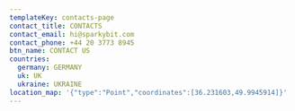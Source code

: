 ```yaml
---
templateKey: contacts-page
contact_title: CONTACTS
contact_email: hi@sparkybit.com
contact_phone: +44 20 3773 8945
btn_name: CONTACT US
countries:
  germany: GERMANY
  uk: UK
  ukraine: UKRAINE
location_map: '{"type":"Point","coordinates":[36.231603,49.9945914]}'
---
```


